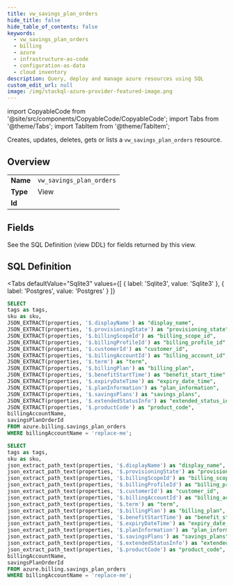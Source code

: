 ```yaml
--- 
title: vw_savings_plan_orders
hide_title: false
hide_table_of_contents: false
keywords:
  - vw_savings_plan_orders
  - billing
  - azure
  - infrastructure-as-code
  - configuration-as-data
  - cloud inventory
description: Query, deploy and manage azure resources using SQL
custom_edit_url: null
image: /img/stackql-azure-provider-featured-image.png
---
```


import CopyableCode from '@site/src/components/CopyableCode/CopyableCode';
import Tabs from '@theme/Tabs';
import TabItem from '@theme/TabItem';

Creates, updates, deletes, gets or lists a <code>vw_savings_plan_orders</code> resource.

## Overview
<table><tbody>
<tr><td><b>Name</b></td><td><code>vw_savings_plan_orders</code></td></tr>
<tr><td><b>Type</b></td><td>View</td></tr>
<tr><td><b>Id</b></td><td><CopyableCode code="azure.billing.vw_savings_plan_orders" /></td></tr>
</tbody></table>

## Fields

See the SQL Definition (view DDL) for fields returned by this view.

## SQL Definition

<Tabs
defaultValue="Sqlite3"
values={[
{ label: 'Sqlite3', value: 'Sqlite3' },
{ label: 'Postgres', value: 'Postgres' }
]}
>
<TabItem value="Sqlite3">

```sql
SELECT
tags as tags,
sku as sku,
JSON_EXTRACT(properties, '$.displayName') as "display_name",
JSON_EXTRACT(properties, '$.provisioningState') as "provisioning_state",
JSON_EXTRACT(properties, '$.billingScopeId') as "billing_scope_id",
JSON_EXTRACT(properties, '$.billingProfileId') as "billing_profile_id",
JSON_EXTRACT(properties, '$.customerId') as "customer_id",
JSON_EXTRACT(properties, '$.billingAccountId') as "billing_account_id",
JSON_EXTRACT(properties, '$.term') as "term",
JSON_EXTRACT(properties, '$.billingPlan') as "billing_plan",
JSON_EXTRACT(properties, '$.benefitStartTime') as "benefit_start_time",
JSON_EXTRACT(properties, '$.expiryDateTime') as "expiry_date_time",
JSON_EXTRACT(properties, '$.planInformation') as "plan_information",
JSON_EXTRACT(properties, '$.savingsPlans') as "savings_plans",
JSON_EXTRACT(properties, '$.extendedStatusInfo') as "extended_status_info",
JSON_EXTRACT(properties, '$.productCode') as "product_code",
billingAccountName,
savingsPlanOrderId
FROM azure.billing.savings_plan_orders
WHERE billingAccountName = 'replace-me';
```

</TabItem>
<TabItem value="Postgres">

```sql
SELECT
tags as tags,
sku as sku,
json_extract_path_text(properties, '$.displayName') as "display_name",
json_extract_path_text(properties, '$.provisioningState') as "provisioning_state",
json_extract_path_text(properties, '$.billingScopeId') as "billing_scope_id",
json_extract_path_text(properties, '$.billingProfileId') as "billing_profile_id",
json_extract_path_text(properties, '$.customerId') as "customer_id",
json_extract_path_text(properties, '$.billingAccountId') as "billing_account_id",
json_extract_path_text(properties, '$.term') as "term",
json_extract_path_text(properties, '$.billingPlan') as "billing_plan",
json_extract_path_text(properties, '$.benefitStartTime') as "benefit_start_time",
json_extract_path_text(properties, '$.expiryDateTime') as "expiry_date_time",
json_extract_path_text(properties, '$.planInformation') as "plan_information",
json_extract_path_text(properties, '$.savingsPlans') as "savings_plans",
json_extract_path_text(properties, '$.extendedStatusInfo') as "extended_status_info",
json_extract_path_text(properties, '$.productCode') as "product_code",
billingAccountName,
savingsPlanOrderId
FROM azure.billing.savings_plan_orders
WHERE billingAccountName = 'replace-me';
```

</TabItem>
</Tabs>
